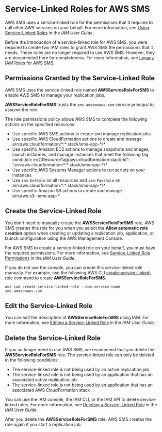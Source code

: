 # Service\-Linked Roles for AWS SMS<a name="using-service-linked-roles"></a>

AWS SMS uses a service\-linked role for the permissions that it requires to call other AWS services on your behalf\. For more information, see [Using Service\-Linked Roles](https://docs.aws.amazon.com/IAM/latest/UserGuide/using-service-linked-roles.html) in the *IAM User Guide*\.

Before the introduction of a service\-linked role for AWS SMS, you were required to create two IAM roles to grant AWS SMS the permissions that it needs\. These roles are no longer required to use AWS SMS\. However, they are documented here for completeness\. For more information, see [Legacy IAM Roles for AWS SMS](sms-legacy-iam-roles.md)\.

## Permissions Granted by the Service\-Linked Role<a name="service-linked-role-permissions"></a>

AWS SMS uses the service\-linked role named **AWSServiceRoleForSMS** to enable AWS SMS to manage your replication jobs\.

**AWSServiceRoleForSMS** trusts the `sms.amazonaws.com` service principal to assume the role\.

The role permissions policy allows AWS SMS to complete the following actions on the specified resources:
+ Use specific AWS SMS actions to create and manage replication jobs
+ Use specific AWS CloudFormation actions to create and manage arn:aws:cloudformation:\*:\*:stack/sms\-app\-\*/\*
+ Use specific Amazon EC2 actions to manage snapshots and images, launch instances, and manage instances that meet the following tag condition: ec2:ResourceTag/aws:cloudformation:stack\-id": "arn:aws:cloudformation:\*:\*:stack/sms\-app\-\*/\*
+ Use specific AWS Systems Manager actions to run scripts on your instances
+ Use `iam:GetRole` on all resources and `iam:PassRole` on arn:aws:cloudformation:\*:\*:stack/sms\-app\-\*/\*
+ Use specific Amazon S3 actions to create and manage arn:aws:s3:::sms\-app\-\*

## Create the Service\-Linked Role<a name="create-service-linked-role"></a>

You don't need to manually create the **AWSServiceRoleForSMS** role\. AWS SMS creates this role for you when you select the **Allow automatic role creation** option when creating or updating a replication job, application, or launch configuration using the AWS Management Console\.

For AWS SMS to create a service\-linked role on your behalf, you must have the required permissions\. For more information, see [Service\-Linked Role Permissions](https://docs.aws.amazon.com/IAM/latest/UserGuide/using-service-linked-roles.html#service-linked-role-permissions) in the *IAM User Guide*\.

If you do not use the console, you can create this service\-linked role manually\. For example, use the following AWS CLI [create\-service\-linked\-role](https://docs.aws.amazon.com/cli/latest/reference/iam/create-service-linked-role.html) command to create **AWSServiceRoleForSMS**\.

```
aws iam create-service-linked-role --aws-service-name sms.amazonaws.com
```

## Edit the Service\-Linked Role<a name="edit-service-linked-role"></a>

You can edit the description of **AWSServiceRoleForSMS** using IAM\. For more information, see [Editing a Service\-Linked Role](https://docs.aws.amazon.com/IAM/latest/UserGuide/using-service-linked-roles.html#edit-service-linked-role) in the *IAM User Guide*\.

## Delete the Service\-Linked Role<a name="delete-service-linked-role"></a>

If you no longer need to use AWS SMS, we recommend that you delete the **AWSServiceRoleForSMS** role\. The service\-linked role can only be deleted in the following conditions:
+ The service\-linked role is not being used by an active replication job
+ The service\-linked role is not being used by an application that has an associated active replication job
+ The service\-linked role is not being used by an application that has an associated AWS CloudFormation stack

You can use the IAM console, the IAM CLI, or the IAM API to delete service\-linked roles\. For more information, see [Deleting a Service\-Linked Role](https://docs.aws.amazon.com/IAM/latest/UserGuide/using-service-linked-roles.html#delete-service-linked-role) in the *IAM User Guide*\.

After you delete the **AWSServiceRoleForSMS** role, AWS SMS creates the role again if you start a replication job\.